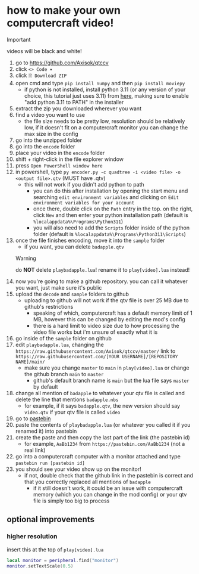 # how to make your own computercraft video!
> [!IMPORTANT]
> videos will be black and white!
1. go to https://github.com/Axisok/qtccv
2. click `<> Code ▾`
3. click `🗎 Download ZIP`
4. open cmd and type `pip install numpy` and then `pip install moviepy`
   - if python is not installed, install python 3.11 (or any version of your choice, this tutorial just uses 3.11) from [here](https://python.org/downloads), making sure to enable "add python 3.11 to PATH" in the installer
5. extract the zip you downloaded wherever you want
6. find a video you want to use
   - the file size needs to be pretty low, resolution should be relatively low, if it doesn't fit on a computercraft monitor you can change the max size in the config
7. go into the unzipped folder
8. go into the `encode` folder
9. place your video in the `encode` folder
10. shift + right-click in the file explorer window
11. press `Open PowerShell window here`
12. in powershell, type `py encoder.py -c quadtree -i <video file> -o <output file>.qtv` (MUST have .qtv)
    - this will not work if you didn't add python to path
      - you can do this after installation by opening the start menu and searching `edit environment variables` and clicking on `Edit environment variables for your account`
      - once there, double click on the `Path` entry in the top. on the right, click `New` and then enter your python installation path (default is `%localappdata%\Programs\Python311`)
      - you will also need to add the `Scripts` folder inside of the python folder (default is `%localappdata%\Programs\Python311\Scripts`)
13. once the file finishes encoding, move it into the `sample` folder
    - if you want, you can delete `badapple.qtv`
    > [!WARNING]
    > do **NOT** delete `playbadapple.lua`! rename it to `play[video].lua` instead!
14. now you're going to make a github repository. you can call it whatever you want, just make sure it's public
15. upload the `decode` and `sample` folders to github
    - uploading to github will not work if the qtv file is over 25 MB due to github's restrictions
      - speaking of which, computercraft has a default memory limit of 1 MB, however this can be changed by editing the mod's config
      - there is a hard limit to video size due to how processing the video file works but i'm unsure of exactly what it is
16. go inside of the `sample` folder on github
17. edit `playbadapple.lua`, changing the `https://raw.githubusercontent.com/Axisok/qtccv/master/` link to `https://raw.githubusercontent.com/[YOUR USERNAME]/[REPOSITORY NAME]/main/`
    - make sure you change `master` to `main` in `play[video].lua` or change the github branch `main` to `master`
      - github's default branch name is `main` but the lua file says `master` by default
18. change all mention of `badapple` to whatever your qtv file is called and delete the line that mentions `badapple.nbs`
    - for example, if it says `badapple.qtv`, the new version should say `video.qtv` if your qtv file is called `video`
19. go to [pastebin](https://pastebin.com)
20. paste the contents of `playbadapple.lua` (or whatever you called it if you renamed it) into pastebin
21. create the paste and then copy the last part of the link (the pastebin id)
    - for example, `AaBb1234` from `https://pastebin.com/AaBb1234` (not a real link)
22. go into a computercraft computer with a monitor attached and type `pastebin run [pastebin id]`
23. you should see your video show up on the monitor!
    - if not, double check that the github link in the pastebin is correct and that you correctly replaced all mentions of `badapple`
      - if it still doesn't work, it could be an issue with computercraft memory (which you can change in the mod config) or your qtv file is simply too big to process

## optional improvements
### higher resolution
insert this at the top of `play[video].lua`
```lua
local monitor = peripheral.find("monitor")
monitor.setTextScale(0.5)
```
